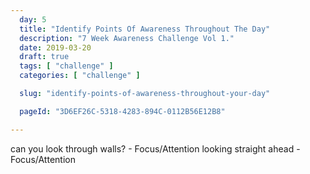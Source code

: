 ```yaml
---
  day: 5
  title: "Identify Points Of Awareness Throughout The Day"
  description: "7 Week Awareness Challenge Vol 1."
  date: 2019-03-20
  draft: true
  tags: [ "challenge" ]
  categories: [ "challenge" ]

  slug: "identify-points-of-awareness-throughout-your-day"

  pageId: "3D6EF26C-5318-4283-894C-0112B56E12B8"

---
```


can you look through walls? - Focus/Attention
looking straight ahead - Focus/Attention

